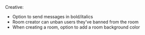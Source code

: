 Creative:
- Option to send messages in bold/italics
- Room creator can unban users they've banned from the room
- When creating a room, option to add a room background color

